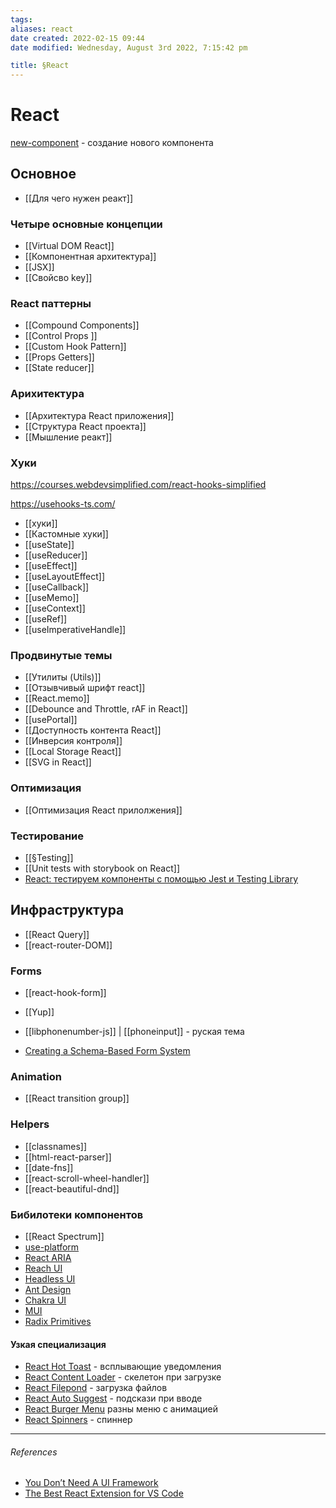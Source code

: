 ```yaml
---
tags: 
aliases: react
date created: 2022-02-15 09:44
date modified: Wednesday, August 3rd 2022, 7:15:42 pm

title: §React
---
```


# React

[new-component](https://github.com/joshwcomeau/new-component) - создание нового компонента

## Основное

- [[Для чего нужен реакт]]

### Четыре основные концепции

- [[Virtual DOM React]]
- [[Компонентная архитектура]]
- [[JSX]]
- [[Свойсво key]]

### React паттерны

- [[Compound Components]]
- [[Control Props ]]
- [[Custom Hook Pattern]]
- [[Props Getters]]
- [[State reducer]]

### Арихитектура

- [[Архитектура React приложения]]
- [[Структура React проекта]]
- [[Мышление реакт]]

### Хуки

https://courses.webdevsimplified.com/react-hooks-simplified

https://usehooks-ts.com/

- [[хуки]]
- [[Кастомные хуки]]
- [[useState]]
- [[useReducer]]
- [[useEffect]]
- [[useLayoutEffect]]
- [[useCallback]]
- [[useMemo]]
- [[useContext]]
- [[useRef]]
- [[useImperativeHandle]]

### Продвинутые темы

- [[Утилиты (Utils)]]
- [[Отзывчивый шрифт react]]
- [[React.memo]]
- [[Debounce and Throttle, rAF  in React]]
- [[usePortal]]
- [[Доступность контента React]]
- [[Инверсия контроля]]
- [[Local Storage React]]
- [[SVG in React]]

### Оптимизация

- [[Оптимизация React прилолжения]]

### Тестирование

- [[§Testing]]
- [[Unit tests with storybook on React]]
- [React: тестируем компоненты с помощью Jest и Testing Library](https://habr.com/ru/company/timeweb/blog/670480/)

## Инфраструктура

- [[React Query]]
- [[react-router-DOM]]

### Forms

- [[react-hook-form]]
- [[Yup]]
- [[libphonenumber-js]] | [[phoneinput]] - руская тема

- [Creating a Schema-Based Form System](https://www.taniarascia.com/schema-based-form-system/)

### Animation

- [[React transition group]]

### Helpers

- [[classnames]]
- [[html-react-parser]]
- [[date-fns]]
- [[react-scroll-wheel-handler]]
- [[react-beautiful-dnd]]

### Бибилотеки компонентов

- [[React Spectrum]]
- [use-platform](https://github.com/use-platform/use-platform)
- [React ARIA](https://react-spectrum.adobe.com/react-aria/)
- [Reach UI](https://reach.tech/)
- [Headless UI](https://headlessui.dev/)
- [Ant Design](https://ant.design/)
- [Chakra UI](https://chakra-ui.com/)
- [MUI](https://mui.com/)
- [Radix Primitives](https://www.radix-ui.com/)

#### Узкая специализация

- [React Hot Toast](http://react-hot-toast.com/) - всплывающие уведомления
- [React Content Loader](https://skeletonreact.com/) - скелетон при загрузке
- [React Filepond](https://pqina.nl/filepond/) - загрузка файлов
- [React Auto Suggest](http://react-autosuggest.js.org/) - подскази при вводе
- [React Burger Menu](https://negomi.github.io/react-burger-menu/) разны меню с анимацией
- [React Spinners](https://www.davidhu.io/react-spinners/) - спиннер

---

###### References

- [You Don’t Need A UI Framework](https://www.smashingmagazine.com/2022/05/you-dont-need-ui-framework/#:~:text=USABILITY%20AND%20ACCESSIBILITY-,%23,-The%20final%20reason)
- [The Best React Extension for VS Code](https://www.digitalocean.com/community/tutorials/the-best-react-extension-for-vs-code)
